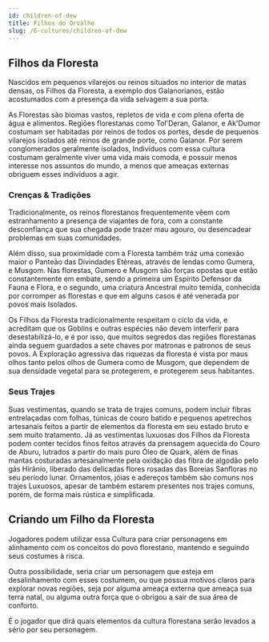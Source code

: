 ```yaml
---
id: children-of-dew
title: Filhos do Orvalho
slug: /6-cultures/children-of-dew
---
```


## Filhos da Floresta

Nascidos em pequenos vilarejos ou reinos situados no interior de matas densas, os Filhos da Floresta, a exemplo dos Galanorianos, estão acostumados com a presença da vida selvagem a sua porta.

As Florestas são biomas vastos, repletos de vida e com plena oferta de água e alimentos. Regiões florestanas como Tol'Deran, Galanor, e Ak'Dumor costumam ser habitadas por reinos de todos os portes, desde de pequenos vilarejos isolados até reinos de grande porte, como Galanor.
Por serem conglomerados geralmente isolados, Indivíduos com essa cultura costumam geralmente viver uma vida mais comoda, e possuir menos interesse nos assuntos do mundo, a menos que ameaças externas obriguem esses indivíduos a agir.

### Crenças & Tradições

Tradicionalmente, os reinos florestanos frequentemente vêem com estranhamento a presença de viajantes de fora, com a constante desconfiança que sua chegada pode trazer mau agouro, ou desencadear problemas em suas comunidades.

Além disso, sua proximidade com a Floresta também tráz uma conexão maior o Panteão das Divindades Etéreas, através de lendas como Gumera, e Musgom.
Nas florestas, Gumero e Musgom são forças opostas que estão constantemente em embate, sendo a primeira um Espírito Defensor da Fauna e Flora, e o segundo, uma criatura Ancestral muito temida, conhecida por corromper as florestas e que em alguns casos é até venerada por povos mais Isolados. 

Os Filhos da Floresta tradicionalmente respeitam o ciclo da vida, e acreditam que os Goblins e outras espécies não devem interferir para desestabilizá-lo, e é por isso, que muitos segredos das regiões florestanas ainda seguem guardados a sete chaves por matronas e patronos de seus povos.
A Exploração agressiva das riquezas da floresta é vista por maus olhos tanto pelos olhos de Gumera como de Musgom, que dependem de sua densidade vegetal para se protegerem, e protegerem seus habitantes.

### Seus Trajes

Suas vestimentas, quando se trata de trajes comuns, podem incluir fibras entrelaçadas com folhas, túnicas de couro batido e pequenos apetrechos artesanais feitos a partir de elementos da floresta em seu estado bruto e sem muito tratamento. 
Já as vestimentas luxuosas dos Filhos da Floresta podem conter tecidos finos feitos através da prensagem aquecida do Couro de Aburu, lutrados a partir do mais puro Óleo de Quark, além de finas mantas costuradas artesanalmente pela oxidação das fibra de algodão pelo gás Hirânio, liberado das delicadas flores rosadas das Boreias Sanfloras no seu período lunar.
Ornamentos, jóias e adereços também são comuns nos trajes Luxuosos, apesar de também estarem presentes nos trajes comuns, porém, de forma mais rústica e simplificada.

## Criando um Filho da Floresta

Jogadores podem utilizar essa Cultura para criar personagens em alinhamento com os conceitos do povo florestano, mantendo e seguindo seus costumes à risca. 

Outra possibilidade, seria criar um personagem que esteja em desalinhamento com esses costumem, ou que possua motivos claros para explorar novas regiões, seja por alguma ameaça externa que ameaça sua terra natal, ou alguma outra força que o obrigou a sair de sua área de conforto.

É o jogador que dirá quais elementos da cultura florestana serão levados a sério por seu personagem.